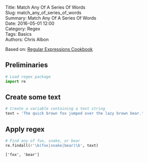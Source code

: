 Title: Match Any Of A Series Of Words  
Slug: match_any_of_series_of_words  
Summary: Match Any Of A Series Of Words  
Date: 2016-05-01 12:00  
Category: Regex  
Tags: Basics  
Authors: Chris Albon  

Based on: [Regular Expressions Cookbook](http://shop.oreilly.com/product/0636920023630.do)

## Preliminaries


```python
# Load regex package
import re
```

## Create some text


```python
# Create a variable containing a text string
text = 'The quick brown fox jumped over the lazy brown bear.'
```

## Apply regex


```python
# Find any of fox, snake, or bear
re.findall(r'\b(fox|snake|bear)\b', text)
```




    ['fox', 'bear']



